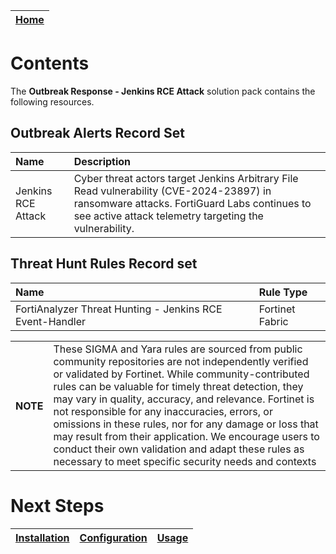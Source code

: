 | [Home](../README.md) |
 | -------------------------------------------- |

# Contents

The **Outbreak Response - Jenkins RCE Attack** solution pack contains the following resources.

## Outbreak Alerts Record Set

| Name | Description |
|:-------------------------|:------------------|
| Jenkins RCE Attack | Cyber threat actors target Jenkins Arbitrary File Read vulnerability (CVE-2024-23897) in ransomware attacks. FortiGuard Labs continues to see active attack telemetry targeting the vulnerability. |

## Threat Hunt Rules Record set

| Name | Rule Type |
|:-------------------------|:------------------|
| FortiAnalyzer Threat Hunting - Jenkins RCE  Event-Handler | Fortinet Fabric |


 <table><th>NOTE</th><td>These SIGMA and Yara rules are sourced from public community repositories are not independently verified or validated by Fortinet. While community-contributed rules can be valuable for timely threat detection, they may vary in quality, accuracy, and relevance. Fortinet is not responsible for any inaccuracies, errors, or omissions in these rules, nor for any damage or loss that may result from their application. We encourage users to conduct their own validation and adapt these rules as necessary to meet specific security needs and contexts</td></table> 

# Next Steps
| [Installation](./setup.md#installation) | [Configuration](./setup.md#configuration) | [Usage](./usage.md) |
| ----------------------------------------- | ------------------------------------------- | --------------------- |